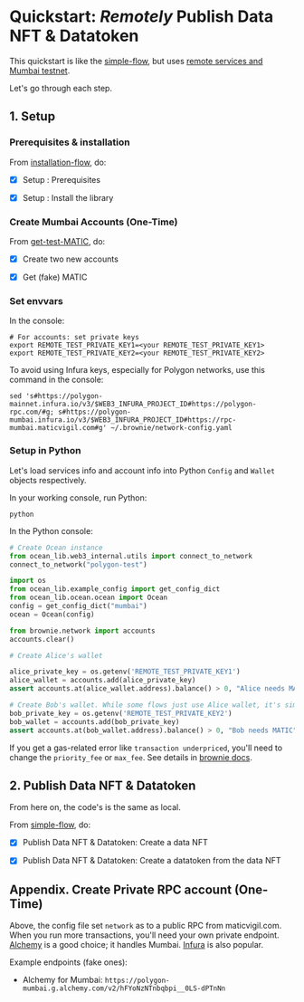 <!--
Copyright 2022 Ocean Protocol Foundation
SPDX-License-Identifier: Apache-2.0
-->

# Quickstart: _Remotely_ Publish Data NFT & Datatoken

This quickstart is like the [simple-flow](data-nfts-and-datatokens-flow.md), but uses [remote services and Mumbai testnet](https://docs.oceanprotocol.com/core-concepts/networks#mumbai).

Let's go through each step.

## 1. Setup

### Prerequisites & installation

From [installation-flow](install.md), do:
- [x] Setup : Prerequisites
- [x] Setup : Install the library


### Create Mumbai Accounts (One-Time)

From [get-test-MATIC](get-test-MATIC.md), do:
- [x] Create two new accounts
- [x] Get (fake) MATIC


### Set envvars

In the console:
```console
# For accounts: set private keys
export REMOTE_TEST_PRIVATE_KEY1=<your REMOTE_TEST_PRIVATE_KEY1>
export REMOTE_TEST_PRIVATE_KEY2=<your REMOTE_TEST_PRIVATE_KEY2>
```

To avoid using Infura keys, especially for Polygon networks, use this command in the console:
```console
sed 's#https://polygon-mainnet.infura.io/v3/$WEB3_INFURA_PROJECT_ID#https://polygon-rpc.com/#g; s#https://polygon-mumbai.infura.io/v3/$WEB3_INFURA_PROJECT_ID#https://rpc-mumbai.maticvigil.com#g' ~/.brownie/network-config.yaml
```

### Setup in Python

Let's load services info and account info into Python `Config` and `Wallet` objects respectively.

In your working console, run Python:
```console
python
```

In the Python console:
```python
# Create Ocean instance
from ocean_lib.web3_internal.utils import connect_to_network
connect_to_network("polygon-test")

import os
from ocean_lib.example_config import get_config_dict
from ocean_lib.ocean.ocean import Ocean
config = get_config_dict("mumbai")
ocean = Ocean(config)

from brownie.network import accounts
accounts.clear()

# Create Alice's wallet

alice_private_key = os.getenv('REMOTE_TEST_PRIVATE_KEY1')
alice_wallet = accounts.add(alice_private_key)
assert accounts.at(alice_wallet.address).balance() > 0, "Alice needs MATIC"

# Create Bob's wallet. While some flows just use Alice wallet, it's simpler to do all here.
bob_private_key = os.getenv('REMOTE_TEST_PRIVATE_KEY2')
bob_wallet = accounts.add(bob_private_key)
assert accounts.at(bob_wallet.address).balance() > 0, "Bob needs MATIC"
```

If you get a gas-related error like `transaction underpriced`,
you'll need to change the `priority_fee` or `max_fee`.
See details in [brownie docs](https://eth-brownie.readthedocs.io/en/stable/core-gas.html).


## 2. Publish Data NFT & Datatoken

From here on, the code's is the same as local.

From [simple-flow](data-nfts-and-datatokens-flow.md), do:
- [x] Publish Data NFT & Datatoken: Create a data NFT
- [x] Publish Data NFT & Datatoken: Create a datatoken from the data NFT


## Appendix. Create Private RPC account (One-Time)

Above, the config file set `network` as to a public RPC from maticvigil.com. When you run more transactions, you'll need your own private endpoint. [Alchemy](https://www.alchemy.com) is a good choice; it handles Mumbai. [Infura](https://infura.io) is also popular.

Example endpoints (fake ones):

- Alchemy for Mumbai: `https://polygon-mumbai.g.alchemy.com/v2/hFYoNzNTnbqbpi__0LS-dPTnNn`
